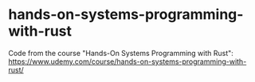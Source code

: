 # hands-on-systems-programming-with-rust
Code from the course "Hands-On Systems Programming with Rust": https://www.udemy.com/course/hands-on-systems-programming-with-rust/
